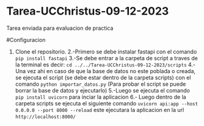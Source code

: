 # Tarea-UCChristus-09-12-2023
Tarea enviada para evaluacion de practica

#Configuracion
1. Clone el repositorio.
2.-Primero se debe instalar fastapi con el comando `pip install fastapi`
3.-Se debe entrar a la carpeta de script a traves de la terminal es decir: `cd ../../Tarea-UCChristus-09-12-2023/scripts`
4.-Una vez ahi en caso de que la base de datos no este poblada o creada, se ejecuta el script (se debe estar dentro de la carpeta scripts) con el comando `python importar_datos.py` (Para probar el script se puede borrar la base de datos y ejecutarlo)
5.-Luego se ejecuta el comando `pip install uvicorn` para inciar la aplicacion
6.- Luego dentro de la carpeta scripts se ejecuta el siguiente comando `uvicorn api:app --host 0.0.0.0 --port 8000 --reload` este ejecutara la aplicacion en la url `http://localhost:8000/`
